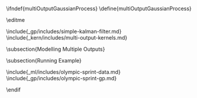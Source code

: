 \ifndef{multiOutputGaussianProcess}
\define{multiOutputGaussianProcess}

\editme

\include{_gp/includes/simple-kalman-filter.md}
\include{_kern/includes/multi-output-kernels.md}

\subsection{Modelling Multiple Outputs}

\subsection{Running Example}

\include{_ml/includes/olympic-sprint-data.md}
\include{_gp/includes/olympic-sprint-gp.md}

\endif
